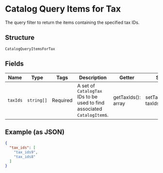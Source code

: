 
# Catalog Query Items for Tax

The query filter to return the items containing the specified tax IDs.

## Structure

`CatalogQueryItemsForTax`

## Fields

| Name | Type | Tags | Description | Getter | Setter |
|  --- | --- | --- | --- | --- | --- |
| `taxIds` | `string[]` | Required | A set of `CatalogTax` IDs to be used to find associated `CatalogItem`s. | getTaxIds(): array | setTaxIds(array taxIds): void |

## Example (as JSON)

```json
{
  "tax_ids": [
    "tax_ids9",
    "tax_ids8"
  ]
}
```

